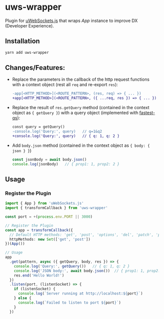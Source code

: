 # uws-wrapper

Plugin for [uWebSockets.js](https://github.com/uNetworking/uWebSockets.js) that wraps _App_ instance to improve DX (Developer Experience).

## Installation
```sh
yarn add uws-wrapper
```

## Changes/Features:
- Replace the parameters in the callback of the http request functions with a context object (rest all `req` and re-export `res`):

  ```diff
  -app[<HTTP_METHOD>](<ROUTE_PATTERN>, (res, req) => { ... })
  +app[<HTTP_METHOD>](<ROUTE_PATTERN>, ({ ...req, res }) => { ... })
  ```
- Replace the result of `res.getQuery` method (contained in the context object as `{ getQuery }`) with a query object (implemented with [fastest-qs](https://github.com/rtritto/fastest-qs)):

  ```diff
  const query = getQuery()
  -console.log('Query:', query)   // q=1&q2
  +console.log('Query:', query)   // { q: 1, q: 2 }
  ```
- Add `body.json` method (contained in the context object as `{ body: { json } }`)

  ```ts
  const jsonBody = await body.json()
  console.log(jsonBody)   // { prop1: 1, prop2: 2 }
  ```

## Usage

### Register the Plugin
```ts
import { App } from 'uWebSockets.js'
import { transformCallback } from 'uws-wrapper'

const port = +(process.env.PORT || 3000)

// Register the Plugin
const app = transformCallback({
  // Default HTTP methods: 'get', 'post', 'options', 'del', 'patch', 'put', 'head', 'connect', 'trace', 'any'
  httpMethods: new Set(['get', 'post'])
})(App())

// Usage
app
  .get(pattern, async ({ getQuery, body, res }) => {
    console.log('Query:', getQuery())   // { q: 1, q: 2 }
    console.log('JSON body:', await body.json())  // { prop1: 1, prop2: 2 }
    res.end('Hello World!')
  })
  .listen(port, (listenSocket) => {
    if (listenSocket) {
      console.log(`Server running at http://localhost:${port}`)
    } else {
      console.log(`Failed to listen to port ${port}`)
    }
  })
```
